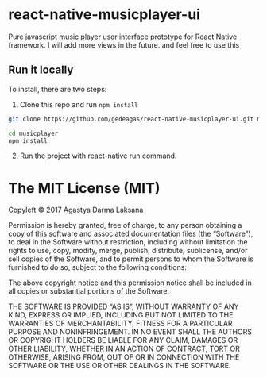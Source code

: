 # react-native-musicplayer-ui
Pure javascript music player user interface prototype for React Native framework. I will add more views in the future. and feel free to use this

## Run it locally

To install, there are two steps:

1. Clone this repo and run `npm install`
  ```bash
  git clone https://github.com/gedeagas/react-native-musicplayer-ui.git musicplayer

  cd musicplayer
  npm install
  ```
2. Run the project with react-native run command.

The MIT License (MIT)
=====================

Copyleft © 2017 Agastya Darma Laksana

Permission is hereby granted, free of charge, to any person
obtaining a copy of this software and associated documentation
files (the “Software”), to deal in the Software without
restriction, including without limitation the rights to use,
copy, modify, merge, publish, distribute, sublicense, and/or sell
copies of the Software, and to permit persons to whom the
Software is furnished to do so, subject to the following
conditions:

The above copyright notice and this permission notice shall be
included in all copies or substantial portions of the Software.

THE SOFTWARE IS PROVIDED “AS IS”, WITHOUT WARRANTY OF ANY KIND,
EXPRESS OR IMPLIED, INCLUDING BUT NOT LIMITED TO THE WARRANTIES
OF MERCHANTABILITY, FITNESS FOR A PARTICULAR PURPOSE AND
NONINFRINGEMENT. IN NO EVENT SHALL THE AUTHORS OR COPYRIGHT
HOLDERS BE LIABLE FOR ANY CLAIM, DAMAGES OR OTHER LIABILITY,
WHETHER IN AN ACTION OF CONTRACT, TORT OR OTHERWISE, ARISING
FROM, OUT OF OR IN CONNECTION WITH THE SOFTWARE OR THE USE OR
OTHER DEALINGS IN THE SOFTWARE.
